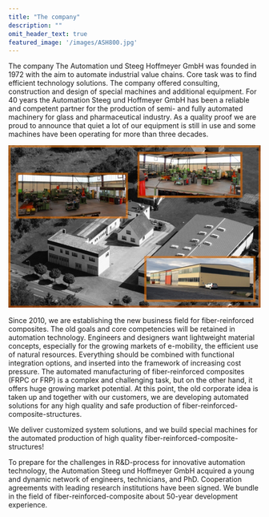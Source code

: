 ```yaml
---
title: "The company"
description: ""
omit_header_text: true
featured_image: '/images/ASH800.jpg'
---
```


The company
The Automation und Steeg Hoffmeyer GmbH was founded in 1972 with the aim to automate industrial value chains. Core task was to find efficient technology solutions. The company offered consulting, construction and design of special machines and additional equipment. For 40 years the Automation Steeg und Hoffmeyer GmbH has been a reliable and competent partner for the production of semi- and fully automated machinery for glass and pharmaceutical industry. As a quality proof we are proud to announce that quiet a lot of our equipment is still in use and some machines have been operating for more than three decades.

![Example image](/images/ASH800.jpg)

Since 2010, we are establishing the new business field for fiber-reinforced composites. The old goals and core competencies will be retained in automation technology.
Engineers and designers want lightweight material concepts, especially for the growing markets of e-mobility, the efficient use of natural resources. Everything should be combined with functional integration options, and inserted into the framework of increasing cost pressure.
The automated manufacturing of fiber-reinforced composites (FRPC or FRP) is a complex and challenging task, but on the other hand, it offers huge growing market potential. At this point, the old corporate idea is taken up and together with our customers, we are developing automated solutions for any high quality and safe production of fiber-reinforced-composite-structures.

We deliver customized system solutions, and we build special machines for the automated production of high quality fiber-reinforced-composite-structures!

To prepare for the challenges in R&D-process for innovative automation technology, the Automation Steeg und Hoffmeyer GmbH acquired a young and dynamic network of engineers, technicians, and PhD. Cooperation agreements with leading research institutions have been signed. We bundle in the field of fiber-reinforced-composite about 50-year development experience.